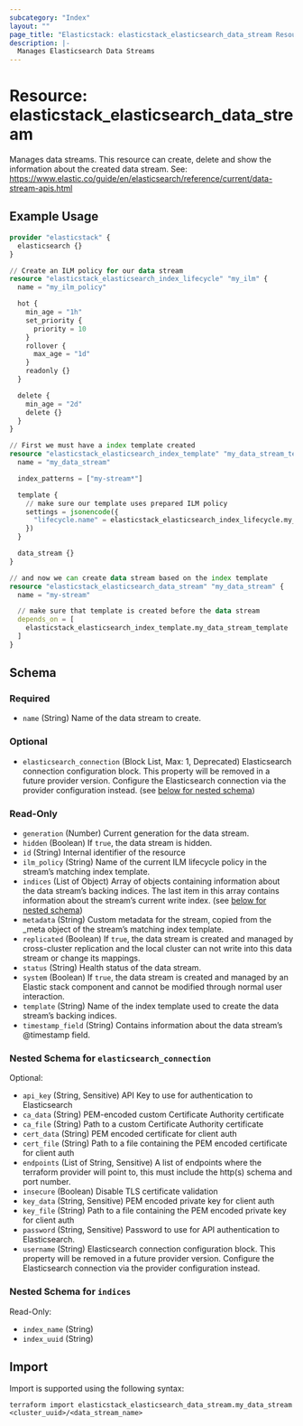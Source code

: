 ```yaml
---
subcategory: "Index"
layout: ""
page_title: "Elasticstack: elasticstack_elasticsearch_data_stream Resource"
description: |-
  Manages Elasticsearch Data Streams
---
```


# Resource: elasticstack_elasticsearch_data_stream

Manages data streams. This resource can create, delete and show the information about the created data stream. See: https://www.elastic.co/guide/en/elasticsearch/reference/current/data-stream-apis.html

## Example Usage

```terraform
provider "elasticstack" {
  elasticsearch {}
}

// Create an ILM policy for our data stream
resource "elasticstack_elasticsearch_index_lifecycle" "my_ilm" {
  name = "my_ilm_policy"

  hot {
    min_age = "1h"
    set_priority {
      priority = 10
    }
    rollover {
      max_age = "1d"
    }
    readonly {}
  }

  delete {
    min_age = "2d"
    delete {}
  }
}

// First we must have a index template created
resource "elasticstack_elasticsearch_index_template" "my_data_stream_template" {
  name = "my_data_stream"

  index_patterns = ["my-stream*"]

  template {
    // make sure our template uses prepared ILM policy
    settings = jsonencode({
      "lifecycle.name" = elasticstack_elasticsearch_index_lifecycle.my_ilm.name
    })
  }

  data_stream {}
}

// and now we can create data stream based on the index template
resource "elasticstack_elasticsearch_data_stream" "my_data_stream" {
  name = "my-stream"

  // make sure that template is created before the data stream
  depends_on = [
    elasticstack_elasticsearch_index_template.my_data_stream_template
  ]
}
```

<!-- schema generated by tfplugindocs -->
## Schema

### Required

- `name` (String) Name of the data stream to create.

### Optional

- `elasticsearch_connection` (Block List, Max: 1, Deprecated) Elasticsearch connection configuration block. This property will be removed in a future provider version. Configure the Elasticsearch connection via the provider configuration instead. (see [below for nested schema](#nestedblock--elasticsearch_connection))

### Read-Only

- `generation` (Number) Current generation for the data stream.
- `hidden` (Boolean) If `true`, the data stream is hidden.
- `id` (String) Internal identifier of the resource
- `ilm_policy` (String) Name of the current ILM lifecycle policy in the stream’s matching index template.
- `indices` (List of Object) Array of objects containing information about the data stream’s backing indices. The last item in this array contains information about the stream’s current write index. (see [below for nested schema](#nestedatt--indices))
- `metadata` (String) Custom metadata for the stream, copied from the _meta object of the stream’s matching index template.
- `replicated` (Boolean) If `true`, the data stream is created and managed by cross-cluster replication and the local cluster can not write into this data stream or change its mappings.
- `status` (String) Health status of the data stream.
- `system` (Boolean) If `true`, the data stream is created and managed by an Elastic stack component and cannot be modified through normal user interaction.
- `template` (String) Name of the index template used to create the data stream’s backing indices.
- `timestamp_field` (String) Contains information about the data stream’s @timestamp field.

<a id="nestedblock--elasticsearch_connection"></a>
### Nested Schema for `elasticsearch_connection`

Optional:

- `api_key` (String, Sensitive) API Key to use for authentication to Elasticsearch
- `ca_data` (String) PEM-encoded custom Certificate Authority certificate
- `ca_file` (String) Path to a custom Certificate Authority certificate
- `cert_data` (String) PEM encoded certificate for client auth
- `cert_file` (String) Path to a file containing the PEM encoded certificate for client auth
- `endpoints` (List of String, Sensitive) A list of endpoints where the terraform provider will point to, this must include the http(s) schema and port number.
- `insecure` (Boolean) Disable TLS certificate validation
- `key_data` (String, Sensitive) PEM encoded private key for client auth
- `key_file` (String) Path to a file containing the PEM encoded private key for client auth
- `password` (String, Sensitive) Password to use for API authentication to Elasticsearch.
- `username` (String) Elasticsearch connection configuration block. This property will be removed in a future provider version. Configure the Elasticsearch connection via the provider configuration instead.


<a id="nestedatt--indices"></a>
### Nested Schema for `indices`

Read-Only:

- `index_name` (String)
- `index_uuid` (String)

## Import

Import is supported using the following syntax:

```shell
terraform import elasticstack_elasticsearch_data_stream.my_data_stream <cluster_uuid>/<data_stream_name>
```

